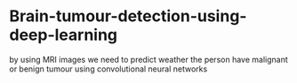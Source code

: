 # Brain-tumour-detection-using-deep-learning
by using MRI images we need to predict weather the person have malignant or benign tumour using convolutional neural networks
